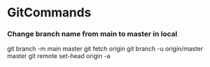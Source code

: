 # GitCommands

### Change branch name from main to master in local
git branch -m main master
git fetch origin
git branch -u origin/master master
git remote set-head origin -a

